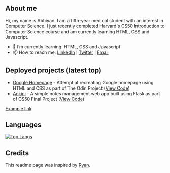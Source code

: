 <!--
**abhiyanbeta/abhiyanbeta** is a ✨ _special_ ✨ repository because its `README.md` (this file) appears on your GitHub profile.
-->

## About me

Hi, my name is Abhiyan. I am a fifth-year medical student with an interest in Computer Science. I just recently completed Harvard's CS50 Introduction to Computer Science course and am currently learning HTML, CSS and Javascript.

<!-- - 🔭 I’m currently working on: -->

- 🌱 I’m currently learning: HTML, CSS and Javascript
- 📫 How to reach me: [LinkedIn](https://www.linkedin.com/in/abhiyanbeta/) | [Twitter](https://twitter.com/abhiyanbeta) | [Email](mailto:abhiyanbetadev@gmail.com)

## Deployed projects (latest top)

- [Google Homepage](https://abhiyanbeta.github.io/google-homepage/) - Attempt at recreating Google homepage using HTML and CSS as part of The Odin Project ([View Code](https://github.com/abhiyanbeta/ankini-app))
- [Ankini](https://ankini-app.herokuapp.com/) - A simple notes management web app built using Flask as part of CS50 Final Project ([View Code](https://github.com/abhiyanbeta/ankini-app))

<a href="http://example.com/" target="_blank">Example link</a>

## Languages

[![Top Langs](https://github-readme-stats.vercel.app/api/top-langs/?username=abhiyanbeta&langs_count=5&layout=compact)](https://github.com/anuraghazra/github-readme-stats)

## Credits

This readme page was inspired by [Ryan](https://dev.to/denvermullets/how-to-use-your-github-s-profile-readme-as-a-portfolio-page-336e).
